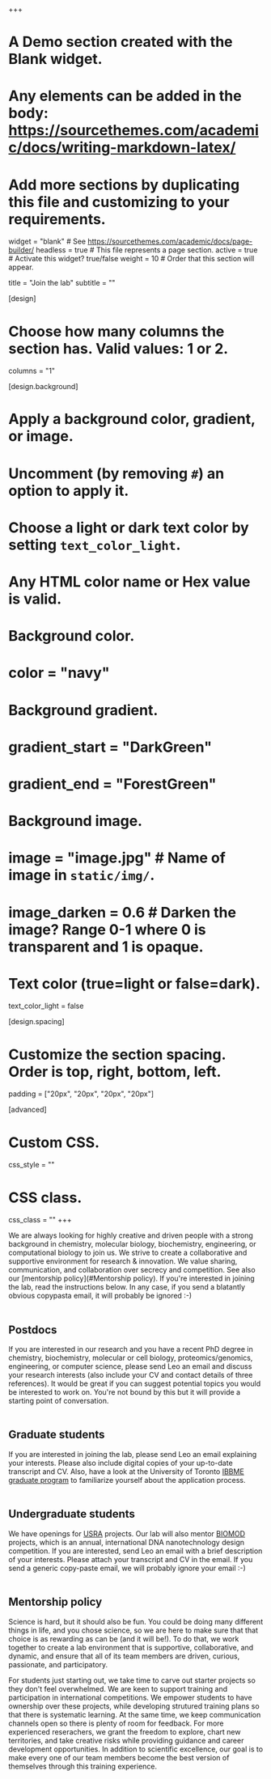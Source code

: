 +++
# A Demo section created with the Blank widget.
# Any elements can be added in the body: https://sourcethemes.com/academic/docs/writing-markdown-latex/
# Add more sections by duplicating this file and customizing to your requirements.

widget = "blank"  # See https://sourcethemes.com/academic/docs/page-builder/
headless = true  # This file represents a page section.
active = true  # Activate this widget? true/false
weight = 10  # Order that this section will appear.

title = "Join the lab"
subtitle = ""

[design]
  # Choose how many columns the section has. Valid values: 1 or 2.
  columns = "1"

[design.background]
  # Apply a background color, gradient, or image.
  #   Uncomment (by removing `#`) an option to apply it.
  #   Choose a light or dark text color by setting `text_color_light`.
  #   Any HTML color name or Hex value is valid.

  # Background color.
  # color = "navy"
  
  # Background gradient.
  # gradient_start = "DarkGreen"
  # gradient_end = "ForestGreen"
  
  # Background image.
  # image = "image.jpg"  # Name of image in `static/img/`.
  # image_darken = 0.6  # Darken the image? Range 0-1 where 0 is transparent and 1 is opaque.

  # Text color (true=light or false=dark).
  text_color_light = false

[design.spacing]
  # Customize the section spacing. Order is top, right, bottom, left.
  padding = ["20px", "20px", "20px", "20px"]

[advanced]
 # Custom CSS. 
 css_style = ""
 
 # CSS class.
 css_class = ""
+++

We are always looking for highly creative and driven people with a strong background in chemistry, molecular biology, biochemistry, engineering, or computational biology to join us. We strive to create a collaborative and supportive environment for research & innovation. We value sharing, communication, and collaboration over secrecy and competition. See also our [mentorship policy](#Mentorship policy). If you're interested in joining the lab, read the instructions below. In any case, if you send a blatantly obvious copypasta email, it will probably be ignored :-)<br><br>

## Postdocs

If you are interested in our research and you have a recent PhD degree in chemistry, biochemistry, molecular or cell biology, proteomics/genomics, engineering, or computer science, please send Leo an email and discuss your research interests (also include your CV and contact details of three references). It would be great if you can suggest potential topics you would be interested to work on. You're not bound by this but it will provide a starting point of conversation.<br><br>

## Graduate students

If you are interested in joining the lab, please send Leo an email explaining your interests.  Please also include digital copies of your up-to-date transcript and CV. Also, have a look at the University of Toronto [IBBME graduate program](https://ibbme.utoronto.ca/prospective-students/doctor-of-philosophy-phd/) to familiarize yourself about the application process.<br><br>

## Undergraduate students

We have openings for [USRA](https://ibbme.utoronto.ca/prospective-students/undergraduate-research-opportunities/) projects. Our lab will also mentor [BIOMOD](http://biomod.net/) projects, which is an annual, international DNA nanotechnology design competition. If you are interested, send Leo an email with a brief description of your interests. Please attach your transcript and CV in the email. If you send a generic copy-paste email, we will probably ignore your email :-)<br><br>

## Mentorship policy

Science is hard, but it should also be fun. You could be doing many different things in life, and you chose science, so we are here to make sure that that choice is as rewarding as can be (and it will be!). To do that, we work together to create a lab environment that is supportive, collaborative, and dynamic, and ensure that all of its team members are driven, curious, passionate, and participatory. 

For students just starting out, we take time to carve out starter projects so they don't feel overwhelmed. We are keen to support training and participation in international competitions. We empower students to have ownership over these projects, while developing strutured training plans so that there is systematic learning. At the same time, we keep communication channels open so there is plenty of room for feedback. For more experienced reserachers, we grant the freedom to explore, chart new territories, and take creative risks while providing guidance and career development opportunities. In addition to scientific excellence, our goal is to make every one of our team members become the best version of themselves through this training experience.